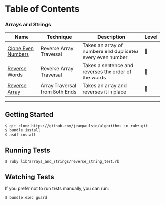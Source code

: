 # Table of Contents

### Arrays and Strings

<table>
  <thead>
    <tr>
      <th>Name</th>
      <th>Technique</th>
      <th>Description</th>
      <th>Level</th>
    </tr>
  </thead>
  <tbody>
    <tr>
      <td><a href="./lib/arrays_and_strings/clone_even_numbers.rb">Clone Even Numbers</a></td>
      <td>Reverse Array Traversal</td>
      <td>Takes an array of numbers and duplicates every even number</td>
      <td>🌟</td>
    </tr>
    <tr>
      <td><a href="./lib/arrays_and_strings/reverse_words.rb">Reverse Words</a></td>
      <td>Reverse Array Traversal</td>
      <td>Takes a sentence and reverses the order of the words</td>
      <td>🌟</td>
    </tr>
    <tr>
      <td><a href="./lib/arrays_and_strings/reverse_array.rb">Reverse Array</a></td>
      <td>Array Traversal from Both Ends</td>
      <td>Takes an array and reverses it in place</td>
      <td>🌟</td>
    </tr>
  </tbody>
</table>

---

## Getting Started

```bash
$ git clone https://github.com/jeanpaulsio/algorithms_in_ruby.git
$ bundle install
$ asdf install
```

## Running Tests

```bash
$ ruby lib/arrays_and_strings/reverse_string_test.rb
```

## Watching Tests

If you prefer not to run tests manually, you can run:

```
$ bundle exec guard
```
